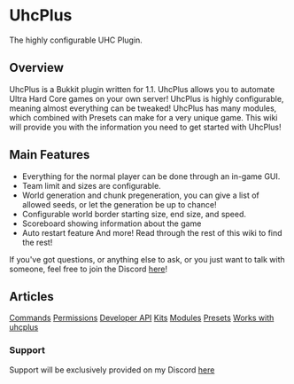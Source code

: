# UhcPlus
The highly configurable UHC Plugin.

## Overview
UhcPlus is a Bukkit plugin written for 1.1. UhcPlus allows you to automate Ultra Hard Core games on your own server! UhcPlus is highly configurable, meaning almost everything can be tweaked! UhcPlus has many modules, which combined with Presets can make for a very unique game. This wiki will provide you with the information you need to get started with UhcPlus!

## Main Features
- Everything for the normal player can be done through an in-game GUI.
- Team limit and sizes are configurable.
- World generation and chunk pregeneration, you can give a list of allowed seeds, or let the generation be up to chance!
- Configurable world border starting size, end size, and speed.
- Scoreboard showing information about the game
- Auto restart feature
And more! Read through the rest of this wiki to find the rest!

If you've got questions, or anything else to ask, or you just want to talk with someone, feel free to join the Discord [here](https://discord.com/invite/BrhNg7z)!

## Articles
[Commands](/wiki/plugins/uhcplus/commands.md)
[Permissions](/wiki/plugins/uhcplus/permissions.md)
[Developer API](/wiki/plugins/uhcplus/developer_api.md)
[Kits](/wiki/plugins/uhcplus/kits.md)
[Modules](/wiki/plugins/uhcplus/modules.md)
[Presets](/wiki/plugins/uhcplus/presets.md)
[Works with uhcplus](/wiki/plugins/uhcplus/works_with_uhcplus.md)

### Support
Support will be exclusively provided on my Discord [here](https://discord.gg/xE3FcGj)
